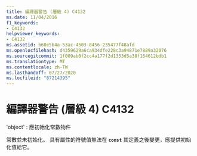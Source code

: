 ```yaml
---
title: 編譯器警告 (層級 4) C4132
ms.date: 11/04/2016
f1_keywords:
- C4132
helpviewer_keywords:
- C4132
ms.assetid: b60e5b4a-53ac-4503-8456-235477f48afd
ms.openlocfilehash: d4359629a6ca934dfe228c3a94871e7889a32076
ms.sourcegitcommit: 1f009ab0f2cc4a177f2d1353d5a38f164612bdb1
ms.translationtype: MT
ms.contentlocale: zh-TW
ms.lasthandoff: 07/27/2020
ms.locfileid: "87214395"
---
```

# <a name="compiler-warning-level-4-c4132"></a>編譯器警告 (層級 4) C4132

'object' : 應初始化常數物件

常數並未初始化。 具有屬性的符號值無法在 **`const`** 其定義之後變更，應提供初始化值給它。
